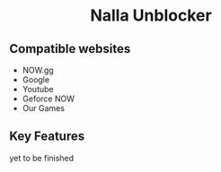 # <p align="center">Nalla Unblocker

## Compatible websites
- NOW.gg
- Google
- Youtube
- Geforce NOW
- Our Games

## Key Features
yet to be finished
